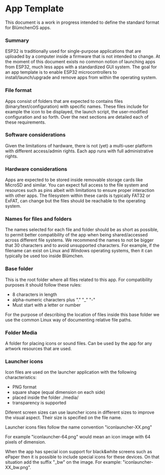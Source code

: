 App Template
============

This document is a work in progress intended to define the standard format for BlümchenOS apps.

### Summary

ESP32 is traditionally used for single-purpose applications that are uploaded by a computer inside a firmware that is not intended to change.
At the moment of this document exists no common notion of launching apps from ESP32, much less apps with a standardized GUI system.
The goal for an app template is to enable ESP32 microcontrollers to install/launch/upgrade and remove apps from within the operating system.

### File format

Apps consist of folders that are expected to contains files (binary/text/configuration) with specific names.
These files include for example the icon to be displayed, the launch script, the user-modified configuration and so forth.
Over the next sections are detailed each of these requirements.


### Software considerations
Given the limitations of hardware, there is not (yet) a multi-user platform with different access/admin rights.
Each app runs with full administrative rights.


### Hardware considerations
Apps are expected to be stored inside removable storage cards like MicroSD and similar.
You can expect full access to the file system and resources such as pins albeit with limitations to ensure proper interaction with other apps.
The filesystem within these cards is typically FAT32 or ExFAT, can change but the files should be reachable to the operating system.


### Names for files and folders

The names selected for each file and folder should be as short as possible, to permit better compatibility of the app when being shared/accessed across different file systems. We recommend the names to not be bigger that 30 characters and to avoid unsupported characters. For example, if the filename can exist on Linux and Windows operating systems, then it can typically be used too inside Blümchen.


### Base folder

This is the root folder where all files related to this app.
For compatibility purposes it should follow these rules:
+ 8 characters in length
+ alpha-numeric characters plus "." "_" "-"
+ Must start with a letter or number

For the purpose of describing the location of files inside this base folder we use the common Linux way of documenting relative file paths.

### Folder Media

A folder for placing icons or sound files. Can be used by the app for any artwork resources that are used.


### Launcher icons
Icon files are used on the launcher application with the following characteristics:
+ PNG format
+ square shape (equal dimension on each side)
+ placed inside the folder ./media/
+ transparency is supported

Diferent screen sizes can use launcher icons in different sizes to improve the visual aspect.
Their size is specified on the file name.

Launcher icons files follow the name convention "iconlauncher-XX.png"

For example "iconlauncher-64.png" would mean an icon image with 64 pixels of dimension.

When the app has special icon support for black&white screens such as ePaper then it is possible to include special icons for these devices.
On that situation add the suffix "_bw" on the image. For example: "iconlauncher-XX_bw.png".




